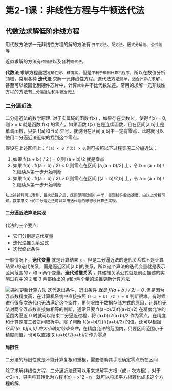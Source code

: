 # 第2-1课：非线性方程与牛顿迭代法

## 代数法求解低阶非线方程
用代数方法求一元非线性方程的解的方法有 `开平方法`、`配方法`、`因式分解法`、`公式法`等

近似求解的方法有`作图法`以及各种`迭代法`。

**代数法** 求解方程虽然`准确性好`、`精度高`，但是`不利于编制计算机程序`，所以在数值分析领域，常用各种 **迭代法** 求解一元非线性方程。迭代法方法`简单`，`适合计算机`求解，甚至可以被固化到硬件芯片中，计算`效率`并不比代数法差。常用的求解一元非线性方程的方法有`二分逼近法`和`牛顿迭代法`

### 二分逼近法
二分逼近法的数学原理: 对于实属域的函数 f(x) ，如果存在实数 k ，使得 f(x) = 0,则 x = k 就是函数 f(x) 的零点。如果函数 f(x) 在是连续函数，且在区间[a,b]上是单调函数，只要 f(a)和 f(b) 异号，就说明在区间[a,b]中一定有零点，此时就可以使用二分逼近法近似的找到这个零点。

假设在上述区间上：`f(a) < 0` ,`f(b) > 0`,则可按照以下过程实施二分逼近法：

1. 如果 f((a + b ) / 2 ) = 0,则 (a + b)/2 就是零点
2. 如果 f(a) . f((a + b) / 2) < 0,则零点在区间 [a,(a + b)/2] 上，令 b = (a + b) / 2,继续从第一步开始判断
3. 如果 f(a) . f((a + b) / 2) > 0,则零点在区间 [(a + b)/2,b] 上，令 a = (a + b) / 2,继续从第一步开始判断 

`从上述过程可以看到，每次运算之后，区间范围就缩小一半，呈现线性收敛速度。由以上分析可知，数学意义上的二分逼近法可以采用迭代法的思想设计算法实现。`

#### 二分逼近法算法实现

代法的三个要点:
* 它们分别是迭代变量
* 迭代递推关系公式
* 迭代终止条件


一般情况下，**迭代变量** 就是计算结果 `x` ，但是二分逼近法的迭代关系式不是计算结果`x`的迭代关系，而是逼近区间[a,b]的关系，所以这个算法的迭代变量就是表示区间范围的 a 和 b 两个变量。**迭代递推关系** ，其递推关系公式就是前面描述的实施过程中的 2 和 3 两部给出的 a和b两个量的递推更新计算方法

![递推更新计算方法](https://images.gitbook.cn/FpJ1EcGz9VcO7mut6TMp_-BiM7pU)
迭代退出条件，退出条件 *就是 f((a + b ) / 2) = 0*  .但是因为浮点数精度高，在计算机系统中直接按照 `f((a + b) /2 ) = 0` 判断很难。有时候进行很多次迭代也无法满足这个条件，更何况由于数据存储方式的原因，计算机无法对两个浮点数直接做相等的判断，通常只要 f((a+b)/2)f((a+b)/2) 在精度允许的范围内逼近 0 时就可以结束二分逼近过程，将 (a+b)/2(a+b)/2 作为零点，在精度和计算速度二者之间取折中。除了判断 f((a+b)/2)f((a+b)/2) 的值，还可以根据 *区间 [a, b][a,b] 的大小确定结束条件*，在精度允许的范围内，只要区间范围小于精度阈值，也可以直接取 (a+b)/2(a+b)/2 作为零点


#### 局限性
二分法的局限性就是不能计算复根和重根，需要借助其手段确定零点所在区间

除了求解非线性方程，二分逼近法还可以用来求解平方根（或 n 次方根），对于 x^2=n，只需将其转化为方程 f(x) = x^2 - n，就可以将求平方根转化成求这个方程的解。
